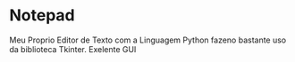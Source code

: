 # Notepad
Meu Proprio Editor de Texto com a Linguagem Python fazeno bastante uso da biblioteca Tkinter. Exelente GUI 
